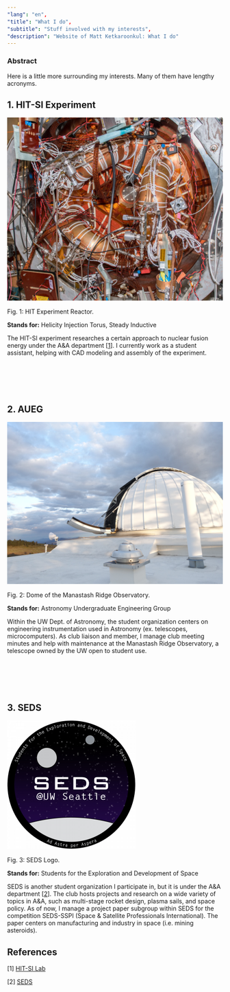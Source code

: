 ```yaml
---
"lang": "en",
"title": "What I do",
"subtitle": "Stuff involved with my interests",
"description": "Website of Matt Ketkaroonkul: What I do"
---
```

### Abstract

Here is a little more surrounding my interests. Many of them have lengthy acronyms.

## 1. HIT-SI Experiment

<aside>

   ![aside image](images/HIT_experiment.jpg "HIT Experiment")
   <figcaption> Fig. 1: HIT Experiment Reactor.</figcaption>

</aside>

**Stands for:** Helicity Injection Torus, Steady Inductive

The HIT-SI experiment researches a certain approach to nuclear fusion energy under the A&A department [[1](#1)]. I currently work as a student assistant,
helping with CAD modeling and assembly of the experiment.

<br />
<br />
<br />
<br />

## 2. AUEG

<aside>

   ![aside image](images/mro_dome.jpg "MRO Dome")
   <figcaption> Fig. 2: Dome of the Manastash Ridge Observatory.</figcaption>

</aside>

**Stands for:** Astronomy Undergraduate Engineering Group

Within the UW Dept. of Astronomy, the student organization centers on engineering instrumentation used in Astronomy (ex. telescopes, microcomputers).
As club liaison and member, I manage club meeting minutes and help with maintenance at the Manastash Ridge Observatory, a telescope owned by the UW open to student use.

<br />
<br />
<br />
<br />

## 3. SEDS

<aside>

   ![aside image](images/SEDS_Logo.png "SEDS Logo")
   <figcaption> Fig. 3: SEDS Logo.</figcaption>

</aside>

**Stands for:** Students for the Exploration and Development of Space

SEDS is another student organization I participate in, but it is under the A&A department [[2](#2)]. The club hosts projects and research on a wide variety of topics
in A&A, such as multi-stage rocket design, plasma sails, and space policy. As of now, I manage a project paper subgroup within SEDS for the competition SEDS-SSPI (Space & Satellite Professionals International). The paper centers on manufacturing and industry in space (i.e. mining asteroids).



## References

<span id='1'>[1]    [HIT-SI Lab](https://sites.uw.edu/hitsilab/)

<span id='2'>[2]    [SEDS](https://sites.uw.edu/seds/)